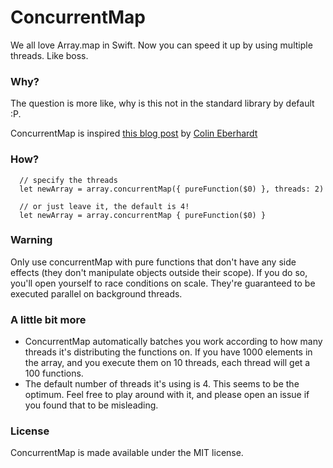 # ConcurrentMap

We all love Array.map in Swift.
Now you can speed it up by using multiple threads. Like boss.

### Why?

The question is more like, why is this not in the standard library by default :P.

ConcurrentMap is inspired [this blog post](http://blog.scottlogic.com/2014/10/29/concurrent-functional-swift.html) by [Colin Eberhardt](http://blog.scottlogic.com/ceberhardt/) 

### How?

      // specify the threads
      let newArray = array.concurrentMap({ pureFunction($0) }, threads: 2)
      
      // or just leave it, the default is 4!
      let newArray = array.concurrentMap { pureFunction($0) }
      
### Warning

Only use concurrentMap with pure functions that don't have any side effects (they don't manipulate objects outside their scope). If you do so, you'll open yourself to race conditions on scale. They're guaranteed to be executed parallel on background threads.

### A little bit more

- ConcurrentMap automatically batches you work according to how many threads it's distributing the functions on. If you have 1000 elements in the array, and you execute them on 10 threads, each thread will get a 100 functions.
- The default number of threads it's using is 4. This seems to be the optimum. Feel free to play around with it, and please open an issue if you found that to be misleading.

### License

ConcurrentMap is made available under the MIT license. 
